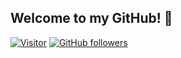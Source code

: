 ## Welcome to my GitHub! 👋

[![Visitor](https://visitor-badge.laobi.icu/badge?page_id=dp1p)](https://github.com/dp1p) [![GitHub followers](https://img.shields.io/github/followers/laxmena.svg?style=social&label=Follow)](https://github.com/dp1p?tab=followers)


<!--
**dp1p/dp1p** is a ✨ _special_ ✨ repository because its `README.md` (this file) appears on your GitHub profile.

Here are some ideas to get you started:

- 🔭 I’m currently working on ...
- 🌱 I’m currently learning ...
- 👯 I’m looking to collaborate on ...
- 🤔 I’m looking for help with ...
- 💬 Ask me about ...
- 📫 How to reach me: ...
- 😄 Pronouns: ...
- ⚡ Fun fact: ...
-->
